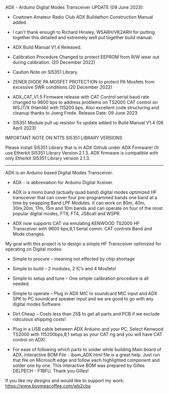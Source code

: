 ADX - Arduino Digital Modes Transceiver UPDATE (09 June 2023):

- Cowtown Amateur Radio Club ADX Buildathon Construction Manual added.

- I can't thank enough to Richard Hinsley, W5ARH/VK2ARH for putting together this detailed and extremely well put together build manual. 

- ADX Build Manual V1.4 Released.

- Calibration Procedure Changed to protect EEPROM from R/W wear out during calibration. (20 December 2022) 

- Caution Note on SI5351 Library.

- ZENER DIODE PA MOSFET PROTECTION to protect PA Mosfets from excessive SWR conditions.(20 December 2022)

- ADX_CAT_V1.5 Firmware release with CAT Control serial baud rate changed to 9600 bps to address problems on TS2000  CAT control on WSJT/X (Hamlib) with 115200 bps. Also excellent code structuring and cleanup  thanks to Joerg Frede.  Release Date: 09 June 2023



- SI5351 Module pull up resistor fix update added to Build Manual V1.4 (08 April 2023)

IMPORTANT NOTE ON NT7S SI5351 LIBRARY VERSIONS   

Please install SI5351 Library that is in ADX Github under ADX Firmware! 
Or use Etherkit SI5351 Library Version 2.1.3. 
ADX firmware is compatible with only Etherkit SI5351 Library version 2.1.3.
____________________________________________________________________________

ADX is an Arduino based Digital Modes Transceiver.

- ADX - is abbreviation for Arduino Digital Xceiver.

- ADX is a mono band (actually quad band) digital modes optimized HF transceiver that can cover four pre-programmed bands one band at a time by swapping Band LPF Modules. 
It can work on 80m, 40m, 30m,20m, 17m, 15m and 10m bands and can operate on four of the most popular digital modes, FT8, FT4, JS8call and WSPR.

- ADX now supports CAT via emulating KENWOOD TS2000 HF Transceiver with 9600 bps,8,1 Serial comm. CAT controls Band and Mode changes.

My goal with this project is to design a simple HF Transceiver optimized for operating on Digital modes:
-	Simple to procure – meaning not effected by chip shortage
-	Simple to build – 2 modules, 2 IC’s and 4 Mosfets!
-	Simple to setup and tune – One simple calibration procedure is all needed.
-	Simple to operate – Plug in ADX MIC to soundcard MIC input and ADX SPK to PC soundcard speaker input and we are good to go with any digital modes Software.
-	Dirt Cheap – Costs less than 25$ to get all parts and PCB if we exclude ridiculous shipping costs!

- Plug in a USB cable between ADX Arduino and your PC, Select Kenwood TS2000 with 115200bps,8,1 setup as your CAT rig and you will have CAT control on ADX!


- For ease of following which parts to solder while building Main board of ADX, Interactive BOM File - ibom_ADX.html file is a great help. Just run that file on Microsoft edge and follow each highlighted component and solder one by one. This interactive BOM was prepared by Gilles DELPECH - F1BFU. Thank you Gilles!

If you like my designs and would like to support my work:
https://www.buymeacoffee.com/wb2cba

